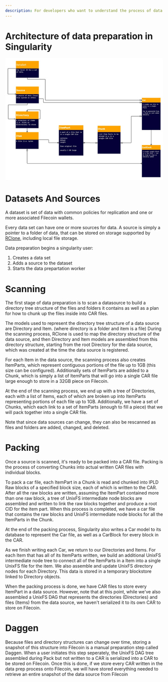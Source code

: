 ```yaml
---
description: For developers who want to understand the process of data preparation in singularity, this document provides a technical overview
---
```


# Architecture of data preparation in Singularity

![Singularity Data Preparation Model](data-prep-model.jpg)

# Datasets And Sources

A dataset is set of data with common policies for replication and one or more associated Filecoin wallets.

Every data set can have one or more sources for data. A source is simply a pointer to a folder of data, that can be stored on storage supported by [RClone](https://github.com/rclone/rclone), including local file storage.

Data preparation begins a singularity user:
1. Creates a data set
2. Adds a source to the dataset
3. Starts the data prepartation worker

# Scanning

The first stage of data preparation is to scan a datasource to build a directory tree structure of the files and folders it contains as well as a plan for how to chunk up the files inside into CAR files.

The models used to represent the directory tree structure of a data source are Directory and Item. (where directory is a folder and item is a file) During the scanning process, RClone is used to map the directory structure of the data source, and then Directory and Item models are assembled from this directory structure, starting from the root Directory for the data source, which was created at the time the data source is registered.

For each Item in the data source, the scanning process also creates ItemParts, which represent contiguous portions of the file up to 1GB (this size can be configured). Additionally sets of ItemParts are added to a Chunk, which is simply a list of ItemParts that will go into a single CAR file large enough to store in a 32GB piece on Filecoin.

At the end of the scanning process, we end up with a tree of Directories, each with a list of Items, each of which are broken up into ItemParts representing portions of each file up to 1GB. Additionally, we have a set of Chunks, which each link to a set of ItemParts (enough to fill a piece) that we will pack together into a single CAR file.

Note that since data sources can change, they can also be rescanned as files and folders are added, changed, and deleted.

# Packing

Once a source is scanned, it's ready to be packed into a CAR file. Packing is the process of converting Chunks into actual written CAR files with individual blocks.

To pack a car file, each ItemPart in a Chunk is read and chunked into IPLD Raw blocks of a specified block size, each of which is written to the CAR. After all the raw blocks are written, assuming the ItemPart contained more than one raw block, a tree of UnixFS intermediate node blocks are assembled and written to link the raw blocks together and produce a root CID for the item part. When this process is completed, we have a car file that contains the raw blocks and UnixFS intermediate node blocks for all the ItemParts in the Chunk.

At the end of the packing process, Singularity also writes a Car model to its database to represent the Car file, as well as a CarBlock for every block in the CAR. 

As we finish writing each Car, we return to our Directories and Items. For each Item that has all of its ItemParts written, we build an additional UnixFS intermediate node tree to connect all of the ItemParts in a Item into a single UnixFS file for the item. We also assemble and update UnixFS directory nodes for each Directory. This data is stored in a temporary blockstore linked to Directory objects.

When the packing process is done, we have CAR files to store every ItemPart in a data source. However, note that at this point, while we've also assembled a UnixFS DAG that represents the directories (Directories) and files (Items) from the data source, we haven't serialized it to its own CAR to store on Filecoin.

# Daggen

Because files and directory structures can change over time, storing a snapshot of this structure into Filecoin is a manual preparation step called Daggen. When a user initiates this step seperately, the UnixFS DAG tree assembled during Pack but not written to a CAR is serialized into a CAR to be stored on Filecoin. Once this is done, if we store every CAR written in the data prep process onto Filecoin, we will have stored everything needed to retrieve an entire snapshot of the data source from Filecoin
